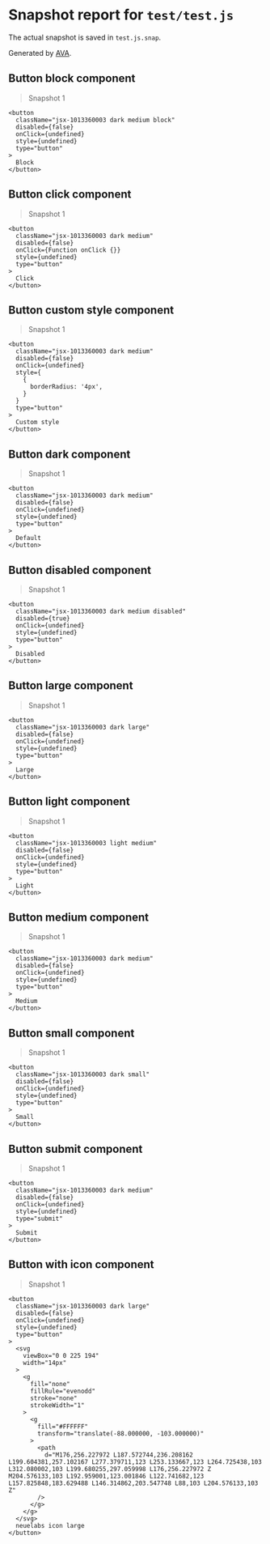 # Snapshot report for `test/test.js`

The actual snapshot is saved in `test.js.snap`.

Generated by [AVA](https://ava.li).

## Button block component

> Snapshot 1

    <button
      className="jsx-1013360003 dark medium block"
      disabled={false}
      onClick={undefined}
      style={undefined}
      type="button"
    >
      Block
    </button>

## Button click component

> Snapshot 1

    <button
      className="jsx-1013360003 dark medium"
      disabled={false}
      onClick={Function onClick {}}
      style={undefined}
      type="button"
    >
      Click
    </button>

## Button custom style component

> Snapshot 1

    <button
      className="jsx-1013360003 dark medium"
      disabled={false}
      onClick={undefined}
      style={
        {
          borderRadius: '4px',
        }
      }
      type="button"
    >
      Custom style
    </button>

## Button dark component

> Snapshot 1

    <button
      className="jsx-1013360003 dark medium"
      disabled={false}
      onClick={undefined}
      style={undefined}
      type="button"
    >
      Default
    </button>

## Button disabled component

> Snapshot 1

    <button
      className="jsx-1013360003 dark medium disabled"
      disabled={true}
      onClick={undefined}
      style={undefined}
      type="button"
    >
      Disabled
    </button>

## Button large component

> Snapshot 1

    <button
      className="jsx-1013360003 dark large"
      disabled={false}
      onClick={undefined}
      style={undefined}
      type="button"
    >
      Large
    </button>

## Button light component

> Snapshot 1

    <button
      className="jsx-1013360003 light medium"
      disabled={false}
      onClick={undefined}
      style={undefined}
      type="button"
    >
      Light
    </button>

## Button medium component

> Snapshot 1

    <button
      className="jsx-1013360003 dark medium"
      disabled={false}
      onClick={undefined}
      style={undefined}
      type="button"
    >
      Medium
    </button>

## Button small component

> Snapshot 1

    <button
      className="jsx-1013360003 dark small"
      disabled={false}
      onClick={undefined}
      style={undefined}
      type="button"
    >
      Small
    </button>

## Button submit component

> Snapshot 1

    <button
      className="jsx-1013360003 dark medium"
      disabled={false}
      onClick={undefined}
      style={undefined}
      type="submit"
    >
      Submit
    </button>

## Button with icon component

> Snapshot 1

    <button
      className="jsx-1013360003 dark large"
      disabled={false}
      onClick={undefined}
      style={undefined}
      type="button"
    >
      <svg
        viewBox="0 0 225 194"
        width="14px"
      >
        <g
          fill="none"
          fillRule="evenodd"
          stroke="none"
          strokeWidth="1"
        >
          <g
            fill="#FFFFFF"
            transform="translate(-88.000000, -103.000000)"
          >
            <path
              d="M176,256.227972 L187.572744,236.208162 L199.604381,257.102167 L277.379711,123 L253.133667,123 L264.725438,103 L312.080002,103 L199.680255,297.059998 L176,256.227972 Z M204.576133,103 L192.959001,123.001846 L122.741682,123 L157.825848,183.629488 L146.314862,203.547748 L88,103 L204.576133,103 Z"
            />
          </g>
        </g>
      </svg>
      neuelabs icon large
    </button>
